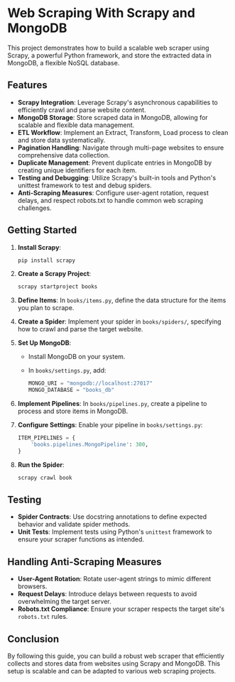 # Web Scraping With Scrapy and MongoDB

This project demonstrates how to build a scalable web scraper using Scrapy, a powerful Python framework, and store the extracted data in MongoDB, a flexible NoSQL database.

## Features

- **Scrapy Integration**: Leverage Scrapy's asynchronous capabilities to efficiently crawl and parse website content.
- **MongoDB Storage**: Store scraped data in MongoDB, allowing for scalable and flexible data management.
- **ETL Workflow**: Implement an Extract, Transform, Load process to clean and store data systematically.
- **Pagination Handling**: Navigate through multi-page websites to ensure comprehensive data collection.
- **Duplicate Management**: Prevent duplicate entries in MongoDB by creating unique identifiers for each item.
- **Testing and Debugging**: Utilize Scrapy's built-in tools and Python's unittest framework to test and debug spiders.
- **Anti-Scraping Measures**: Configure user-agent rotation, request delays, and respect robots.txt to handle common web scraping challenges.

## Getting Started

1. **Install Scrapy**:

   ```bash
   pip install scrapy
   ```

2. **Create a Scrapy Project**:

   ```bash
   scrapy startproject books
   ```

3. **Define Items**:
   In `books/items.py`, define the data structure for the items you plan to scrape.
4. **Create a Spider**:
   Implement your spider in `books/spiders/`, specifying how to crawl and parse the target website.
5. **Set Up MongoDB**:

   - Install MongoDB on your system.
   - In `books/settings.py`, add:

     ```python
     MONGO_URI = "mongodb://localhost:27017"
     MONGO_DATABASE = "books_db"
     ```

6. **Implement Pipelines**:
   In `books/pipelines.py`, create a pipeline to process and store items in MongoDB.
7. **Configure Settings**:
   Enable your pipeline in `books/settings.py`:

   ```python
   ITEM_PIPELINES = {
       'books.pipelines.MongoPipeline': 300,
   }
   ```

8. **Run the Spider**:

   ```bash
   scrapy crawl book
   ```

## Testing

- **Spider Contracts**: Use docstring annotations to define expected behavior and validate spider methods.
- **Unit Tests**: Implement tests using Python's `unittest` framework to ensure your scraper functions as intended.

## Handling Anti-Scraping Measures

- **User-Agent Rotation**: Rotate user-agent strings to mimic different browsers.
- **Request Delays**: Introduce delays between requests to avoid overwhelming the target server.
- **Robots.txt Compliance**: Ensure your scraper respects the target site's `robots.txt` rules.

## Conclusion

By following this guide, you can build a robust web scraper that efficiently collects and stores data from websites using Scrapy and MongoDB. This setup is scalable and can be adapted to various web scraping projects.
